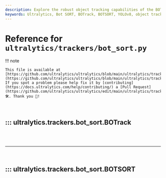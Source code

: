 ```yaml
---
description: Explore the robust object tracking capabilities of the BOTrack and BOTSORT classes in the Ultralytics Bot SORT tracker API. Enhance your YOLOv8 projects.
keywords: Ultralytics, Bot SORT, BOTrack, BOTSORT, YOLOv8, object tracking, Kalman filter, ReID, GMC algorithm
---
```


# Reference for `ultralytics/trackers/bot_sort.py`

!!! note

    This file is available at [https://github.com/ultralytics/ultralytics/blob/main/ultralytics/trackers/bot_sort.py](https://github.com/ultralytics/ultralytics/blob/main/ultralytics/trackers/bot_sort.py). If you spot a problem please help fix it by [contributing](https://docs.ultralytics.com/help/contributing/) a [Pull Request](https://github.com/ultralytics/ultralytics/edit/main/ultralytics/trackers/bot_sort.py) 🛠️. Thank you 🙏!

<br>

## ::: ultralytics.trackers.bot_sort.BOTrack

<br><br><hr><br>

## ::: ultralytics.trackers.bot_sort.BOTSORT

<br><br>

